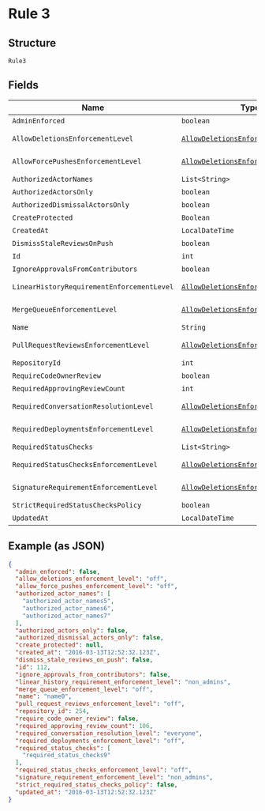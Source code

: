 
# Rule 3

## Structure

`Rule3`

## Fields

| Name | Type | Tags | Description | Getter | Setter |
|  --- | --- | --- | --- | --- | --- |
| `AdminEnforced` | `boolean` | Required | - | boolean getAdminEnforced() | setAdminEnforced(boolean adminEnforced) |
| `AllowDeletionsEnforcementLevel` | [`AllowDeletionsEnforcementLevelEnum`](../../doc/models/allow-deletions-enforcement-level-enum.md) | Required | - | AllowDeletionsEnforcementLevelEnum getAllowDeletionsEnforcementLevel() | setAllowDeletionsEnforcementLevel(AllowDeletionsEnforcementLevelEnum allowDeletionsEnforcementLevel) |
| `AllowForcePushesEnforcementLevel` | [`AllowDeletionsEnforcementLevelEnum`](../../doc/models/allow-deletions-enforcement-level-enum.md) | Required | - | AllowDeletionsEnforcementLevelEnum getAllowForcePushesEnforcementLevel() | setAllowForcePushesEnforcementLevel(AllowDeletionsEnforcementLevelEnum allowForcePushesEnforcementLevel) |
| `AuthorizedActorNames` | `List<String>` | Required | - | List<String> getAuthorizedActorNames() | setAuthorizedActorNames(List<String> authorizedActorNames) |
| `AuthorizedActorsOnly` | `boolean` | Required | - | boolean getAuthorizedActorsOnly() | setAuthorizedActorsOnly(boolean authorizedActorsOnly) |
| `AuthorizedDismissalActorsOnly` | `boolean` | Required | - | boolean getAuthorizedDismissalActorsOnly() | setAuthorizedDismissalActorsOnly(boolean authorizedDismissalActorsOnly) |
| `CreateProtected` | `Boolean` | Optional | - | Boolean getCreateProtected() | setCreateProtected(Boolean createProtected) |
| `CreatedAt` | `LocalDateTime` | Required | - | LocalDateTime getCreatedAt() | setCreatedAt(LocalDateTime createdAt) |
| `DismissStaleReviewsOnPush` | `boolean` | Required | - | boolean getDismissStaleReviewsOnPush() | setDismissStaleReviewsOnPush(boolean dismissStaleReviewsOnPush) |
| `Id` | `int` | Required | - | int getId() | setId(int id) |
| `IgnoreApprovalsFromContributors` | `boolean` | Required | - | boolean getIgnoreApprovalsFromContributors() | setIgnoreApprovalsFromContributors(boolean ignoreApprovalsFromContributors) |
| `LinearHistoryRequirementEnforcementLevel` | [`AllowDeletionsEnforcementLevelEnum`](../../doc/models/allow-deletions-enforcement-level-enum.md) | Required | - | AllowDeletionsEnforcementLevelEnum getLinearHistoryRequirementEnforcementLevel() | setLinearHistoryRequirementEnforcementLevel(AllowDeletionsEnforcementLevelEnum linearHistoryRequirementEnforcementLevel) |
| `MergeQueueEnforcementLevel` | [`AllowDeletionsEnforcementLevelEnum`](../../doc/models/allow-deletions-enforcement-level-enum.md) | Required | - | AllowDeletionsEnforcementLevelEnum getMergeQueueEnforcementLevel() | setMergeQueueEnforcementLevel(AllowDeletionsEnforcementLevelEnum mergeQueueEnforcementLevel) |
| `Name` | `String` | Required | - | String getName() | setName(String name) |
| `PullRequestReviewsEnforcementLevel` | [`AllowDeletionsEnforcementLevelEnum`](../../doc/models/allow-deletions-enforcement-level-enum.md) | Required | - | AllowDeletionsEnforcementLevelEnum getPullRequestReviewsEnforcementLevel() | setPullRequestReviewsEnforcementLevel(AllowDeletionsEnforcementLevelEnum pullRequestReviewsEnforcementLevel) |
| `RepositoryId` | `int` | Required | - | int getRepositoryId() | setRepositoryId(int repositoryId) |
| `RequireCodeOwnerReview` | `boolean` | Required | - | boolean getRequireCodeOwnerReview() | setRequireCodeOwnerReview(boolean requireCodeOwnerReview) |
| `RequiredApprovingReviewCount` | `int` | Required | - | int getRequiredApprovingReviewCount() | setRequiredApprovingReviewCount(int requiredApprovingReviewCount) |
| `RequiredConversationResolutionLevel` | [`AllowDeletionsEnforcementLevelEnum`](../../doc/models/allow-deletions-enforcement-level-enum.md) | Required | - | AllowDeletionsEnforcementLevelEnum getRequiredConversationResolutionLevel() | setRequiredConversationResolutionLevel(AllowDeletionsEnforcementLevelEnum requiredConversationResolutionLevel) |
| `RequiredDeploymentsEnforcementLevel` | [`AllowDeletionsEnforcementLevelEnum`](../../doc/models/allow-deletions-enforcement-level-enum.md) | Required | - | AllowDeletionsEnforcementLevelEnum getRequiredDeploymentsEnforcementLevel() | setRequiredDeploymentsEnforcementLevel(AllowDeletionsEnforcementLevelEnum requiredDeploymentsEnforcementLevel) |
| `RequiredStatusChecks` | `List<String>` | Required | - | List<String> getRequiredStatusChecks() | setRequiredStatusChecks(List<String> requiredStatusChecks) |
| `RequiredStatusChecksEnforcementLevel` | [`AllowDeletionsEnforcementLevelEnum`](../../doc/models/allow-deletions-enforcement-level-enum.md) | Required | - | AllowDeletionsEnforcementLevelEnum getRequiredStatusChecksEnforcementLevel() | setRequiredStatusChecksEnforcementLevel(AllowDeletionsEnforcementLevelEnum requiredStatusChecksEnforcementLevel) |
| `SignatureRequirementEnforcementLevel` | [`AllowDeletionsEnforcementLevelEnum`](../../doc/models/allow-deletions-enforcement-level-enum.md) | Required | - | AllowDeletionsEnforcementLevelEnum getSignatureRequirementEnforcementLevel() | setSignatureRequirementEnforcementLevel(AllowDeletionsEnforcementLevelEnum signatureRequirementEnforcementLevel) |
| `StrictRequiredStatusChecksPolicy` | `boolean` | Required | - | boolean getStrictRequiredStatusChecksPolicy() | setStrictRequiredStatusChecksPolicy(boolean strictRequiredStatusChecksPolicy) |
| `UpdatedAt` | `LocalDateTime` | Required | - | LocalDateTime getUpdatedAt() | setUpdatedAt(LocalDateTime updatedAt) |

## Example (as JSON)

```json
{
  "admin_enforced": false,
  "allow_deletions_enforcement_level": "off",
  "allow_force_pushes_enforcement_level": "off",
  "authorized_actor_names": [
    "authorized_actor_names5",
    "authorized_actor_names6",
    "authorized_actor_names7"
  ],
  "authorized_actors_only": false,
  "authorized_dismissal_actors_only": false,
  "create_protected": null,
  "created_at": "2016-03-13T12:52:32.123Z",
  "dismiss_stale_reviews_on_push": false,
  "id": 112,
  "ignore_approvals_from_contributors": false,
  "linear_history_requirement_enforcement_level": "non_admins",
  "merge_queue_enforcement_level": "off",
  "name": "name0",
  "pull_request_reviews_enforcement_level": "off",
  "repository_id": 254,
  "require_code_owner_review": false,
  "required_approving_review_count": 106,
  "required_conversation_resolution_level": "everyone",
  "required_deployments_enforcement_level": "off",
  "required_status_checks": [
    "required_status_checks9"
  ],
  "required_status_checks_enforcement_level": "off",
  "signature_requirement_enforcement_level": "non_admins",
  "strict_required_status_checks_policy": false,
  "updated_at": "2016-03-13T12:52:32.123Z"
}
```


